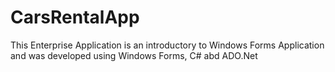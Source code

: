 # CarsRentalApp


This Enterprise Application is an introductory to Windows Forms Application and was developed using Windows Forms, C# abd ADO.Net 
